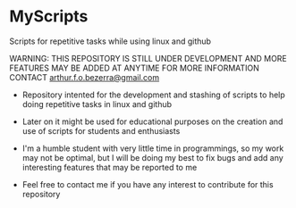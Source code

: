 # MyScripts
Scripts for repetitive tasks while using linux and github

WARNING: THIS REPOSITORY IS STILL UNDER DEVELOPMENT AND MORE FEATURES MAY BE ADDED AT ANYTIME
FOR MORE INFORMATION CONTACT <arthur.f.o.bezerra@gmail.com>

- Repository intented for the development and stashing of scripts to help doing repetitive tasks in linux and github

- Later on it might be used for educational purposes on the creation and use of scripts for students and enthusiasts

- I'm a humble student with very little time in programmings, so my work may not be optimal,
but I will be doing my best to fix bugs and add any interesting features that may be reported to me

- Feel free to contact me if you have any interest to contribute for this repository

